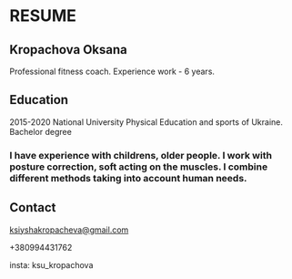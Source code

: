 # RESUME
## Kropachova Oksana 
Professional fitness coach. Experience work - 6 years. 
## Education
2015-2020 National University Physical Education and sports of Ukraine. Bachelor degree
### I have experience with childrens, older people. I work with posture correction, soft acting on the muscles. I combine different methods taking into account human needs.
## Contact
ksiyshakropacheva@gmail.com 

+380994431762

insta: ksu_kropachova
